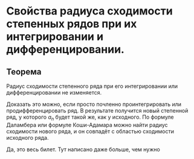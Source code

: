 # Свойства радиуса сходимости степенных рядов при их интегрировании и дифференцировании.

## Теорема
Радиус сходимости степенного ряда при его интегрировании или дифференцировании
не изменяется.



Доказать это можно, если просто почленно проинтегрировать или
продифференцировать ряд. В результате получится новый степенной ряд, у которого
$a_n$ будет такой же, как у исходного. По формуле Даламбера или формуле
Коши-Адамара можно найти радиус сходимости нового ряда, и он совпадёт с
областью сходимости исходного ряда.

Да, это весь билет. Тут написано даже больше, чем нужно
